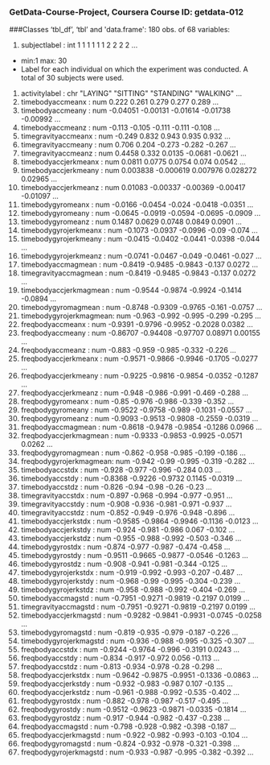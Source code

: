 ### GetData-Course-Project, Coursera Course ID: getdata-012
###Classes ‘tbl_df’, ‘tbl’ and 'data.frame':	180 obs. of  68 variables:
1. subjectlabel           : int  1 1 1 1 1 1 2 2 2 2 ...
  - min:1 max: 30
  - Label for each individual on which the experiment was conducted. A total of 30 subjects were used.
  
1. activitylabel          : chr  "LAYING" "SITTING" "STANDING" "WALKING" ...
1. timebodyaccmeanx       : num  0.222 0.261 0.279 0.277 0.289 ...
1. timebodyaccmeany       : num  -0.04051 -0.00131 -0.01614 -0.01738 -0.00992 ...
1. timebodyaccmeanz       : num  -0.113 -0.105 -0.111 -0.111 -0.108 ...
1. timegravityaccmeanx    : num  -0.249 0.832 0.943 0.935 0.932 ...
1. timegravityaccmeany    : num  0.706 0.204 -0.273 -0.282 -0.267 ...
1. timegravityaccmeanz    : num  0.4458 0.332 0.0135 -0.0681 -0.0621 ...
1. timebodyaccjerkmeanx   : num  0.0811 0.0775 0.0754 0.074 0.0542 ...
1. timebodyaccjerkmeany   : num  0.003838 -0.000619 0.007976 0.028272 0.02965 ...
1. timebodyaccjerkmeanz   : num  0.01083 -0.00337 -0.00369 -0.00417 -0.01097 ...
1. timebodygyromeanx      : num  -0.0166 -0.0454 -0.024 -0.0418 -0.0351 ...
1. timebodygyromeany      : num  -0.0645 -0.0919 -0.0594 -0.0695 -0.0909 ...
1. timebodygyromeanz      : num  0.1487 0.0629 0.0748 0.0849 0.0901 ...
1. timebodygyrojerkmeanx  : num  -0.1073 -0.0937 -0.0996 -0.09 -0.074 ...
1. timebodygyrojerkmeany  : num  -0.0415 -0.0402 -0.0441 -0.0398 -0.044 ...
1. timebodygyrojerkmeanz  : num  -0.0741 -0.0467 -0.049 -0.0461 -0.027 ...
1. timebodyaccmagmean     : num  -0.8419 -0.9485 -0.9843 -0.137 0.0272 ...
1. timegravityaccmagmean  : num  -0.8419 -0.9485 -0.9843 -0.137 0.0272 ...
1. timebodyaccjerkmagmean : num  -0.9544 -0.9874 -0.9924 -0.1414 -0.0894 ...
1. timebodygyromagmean    : num  -0.8748 -0.9309 -0.9765 -0.161 -0.0757 ...
1. timebodygyrojerkmagmean: num  -0.963 -0.992 -0.995 -0.299 -0.295 ...
1. freqbodyaccmeanx       : num  -0.9391 -0.9796 -0.9952 -0.2028 0.0382 ...
1. freqbodyaccmeany       : num  -0.86707 -0.94408 -0.97707 0.08971 0.00155 ...
1. freqbodyaccmeanz       : num  -0.883 -0.959 -0.985 -0.332 -0.226 ...
1. freqbodyaccjerkmeanx   : num  -0.9571 -0.9866 -0.9946 -0.1705 -0.0277 ...
1. freqbodyaccjerkmeany   : num  -0.9225 -0.9816 -0.9854 -0.0352 -0.1287 ...
1. freqbodyaccjerkmeanz   : num  -0.948 -0.986 -0.991 -0.469 -0.288 ...
1. freqbodygyromeanx      : num  -0.85 -0.976 -0.986 -0.339 -0.352 ...
1. freqbodygyromeany      : num  -0.9522 -0.9758 -0.989 -0.1031 -0.0557 ...
1. freqbodygyromeanz      : num  -0.9093 -0.9513 -0.9808 -0.2559 -0.0319 ...
1. freqbodyaccmagmean     : num  -0.8618 -0.9478 -0.9854 -0.1286 0.0966 ...
1. freqbodyaccjerkmagmean : num  -0.9333 -0.9853 -0.9925 -0.0571 0.0262 ...
1. freqbodygyromagmean    : num  -0.862 -0.958 -0.985 -0.199 -0.186 ...
1. freqbodygyrojerkmagmean: num  -0.942 -0.99 -0.995 -0.319 -0.282 ...
1. timebodyaccstdx        : num  -0.928 -0.977 -0.996 -0.284 0.03 ...
1. timebodyaccstdy        : num  -0.8368 -0.9226 -0.9732 0.1145 -0.0319 ...
1. timebodyaccstdz        : num  -0.826 -0.94 -0.98 -0.26 -0.23 ...
1. timegravityaccstdx     : num  -0.897 -0.968 -0.994 -0.977 -0.951 ...
1. timegravityaccstdy     : num  -0.908 -0.936 -0.981 -0.971 -0.937 ...
1. timegravityaccstdz     : num  -0.852 -0.949 -0.976 -0.948 -0.896 ...
1. timebodyaccjerkstdx    : num  -0.9585 -0.9864 -0.9946 -0.1136 -0.0123 ...
1. timebodyaccjerkstdy    : num  -0.924 -0.981 -0.986 0.067 -0.102 ...
1. timebodyaccjerkstdz    : num  -0.955 -0.988 -0.992 -0.503 -0.346 ...
1. timebodygyrostdx       : num  -0.874 -0.977 -0.987 -0.474 -0.458 ...
1. timebodygyrostdy       : num  -0.9511 -0.9665 -0.9877 -0.0546 -0.1263 ...
1. timebodygyrostdz       : num  -0.908 -0.941 -0.981 -0.344 -0.125 ...
1. timebodygyrojerkstdx   : num  -0.919 -0.992 -0.993 -0.207 -0.487 ...
1. timebodygyrojerkstdy   : num  -0.968 -0.99 -0.995 -0.304 -0.239 ...
1. timebodygyrojerkstdz   : num  -0.958 -0.988 -0.992 -0.404 -0.269 ...
1. timebodyaccmagstd      : num  -0.7951 -0.9271 -0.9819 -0.2197 0.0199 ...
1. timegravityaccmagstd   : num  -0.7951 -0.9271 -0.9819 -0.2197 0.0199 ...
1. timebodyaccjerkmagstd  : num  -0.9282 -0.9841 -0.9931 -0.0745 -0.0258 ...
1. timebodygyromagstd     : num  -0.819 -0.935 -0.979 -0.187 -0.226 ...
1. timebodygyrojerkmagstd : num  -0.936 -0.988 -0.995 -0.325 -0.307 ...
1. freqbodyaccstdx        : num  -0.9244 -0.9764 -0.996 -0.3191 0.0243 ...
1. freqbodyaccstdy        : num  -0.834 -0.917 -0.972 0.056 -0.113 ...
1. freqbodyaccstdz        : num  -0.813 -0.934 -0.978 -0.28 -0.298 ...
1. freqbodyaccjerkstdx    : num  -0.9642 -0.9875 -0.9951 -0.1336 -0.0863 ...
1. freqbodyaccjerkstdy    : num  -0.932 -0.983 -0.987 0.107 -0.135 ...
1. freqbodyaccjerkstdz    : num  -0.961 -0.988 -0.992 -0.535 -0.402 ...
1. freqbodygyrostdx       : num  -0.882 -0.978 -0.987 -0.517 -0.495 ...
1. freqbodygyrostdy       : num  -0.9512 -0.9623 -0.9871 -0.0335 -0.1814 ...
1. freqbodygyrostdz       : num  -0.917 -0.944 -0.982 -0.437 -0.238 ...
1. freqbodyaccmagstd      : num  -0.798 -0.928 -0.982 -0.398 -0.187 ...
1. freqbodyaccjerkmagstd  : num  -0.922 -0.982 -0.993 -0.103 -0.104 ...
1. freqbodygyromagstd     : num  -0.824 -0.932 -0.978 -0.321 -0.398 ...
1. freqbodygyrojerkmagstd : num  -0.933 -0.987 -0.995 -0.382 -0.392 ...

